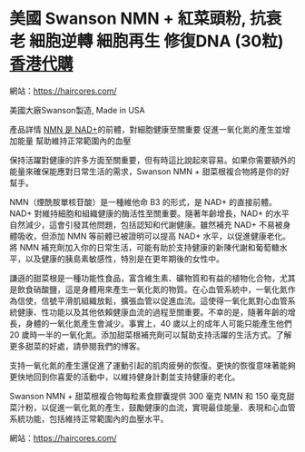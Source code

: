 # 美國 Swanson NMN + 紅菜頭粉, 抗衰老 細胞逆轉 細胞再生 修復DNA (30粒) [香港代購](https://haircores.com/)

網站：https://haircores.com/

美國大廠Swanson製造, Made in USA

產品詳情
[NMN 是 NAD+](https://haircores.com/product/%e7%be%8e%e5%9c%8b-swanson-nmn-%e7%b4%85%e8%8f%9c%e9%a0%ad%e7%b2%89-%e6%8a%97%e8%a1%b0%e8%80%81-%e7%b4%b0%e8%83%9e%e9%80%86%e8%bd%89-%e7%b4%b0%e8%83%9e%e5%86%8d%e7%94%9f-%e4%bf%ae%e5%be%a9dna-30/)的前體，對細胞健康至關重要
促進一氧化氮的產生並增加能量
幫助維持正常範圍內的血壓

保持活躍對健康的許多方面至關重要，但有時這比說起來容易。如果你需要額外的能量來確保能應對日常生活的需求，Swanson NMN + 甜菜根複合物將是你的好幫手。

NMN（煙酰胺單核苷酸）是一種維他命 B3 的形式，是 NAD+ 的直接前體。NAD+ 對維持細胞和組織健康的酶活性至關重要。隨著年齡增長，NAD+ 的水平自然減少，這會引發其他問題，包括認知和代謝健康。雖然補充 NAD+ 不易被身體吸收，但添加 NMN 等前體已被證明可以提高 NAD+ 水平，以促進健康老化。將 NMN 補充劑加入你的日常生活，可能有助於支持健康的新陳代謝和葡萄糖水平，以及健康的胰島素敏感性，特別是在更年期後的女性中。

謙遜的甜菜根是一種功能性食品，富含維生素、礦物質和有益的植物化合物，尤其是飲食硝酸鹽，這是身體用來產生一氧化氮的物質。在心血管系統中，一氧化氮作為信使，信號平滑肌組織放鬆，擴張血管以促進血流。這使得一氧化氮對心血管系統健康、性功能以及其他依賴健康血流的過程至關重要。不幸的是，隨著年齡的增長，身體的一氧化氮產生會減少。事實上，40 歲以上的成年人可能只能產生他們 20 歲時一半的一氧化氮。添加甜菜根補充劑可以幫助支持活躍的生活方式。了解更多甜菜的好處，請參閱我們的博客。

支持一氧化氮的產生還促進了運動引起的肌肉疲勞的恢復。更快的恢復意味著能夠更快地回到你喜愛的活動中，以維持健身計劃並支持健康的老化。

Swanson NMN + 甜菜根複合物每粒素食膠囊提供 300 毫克 NMN 和 150 毫克甜菜汁粉，以促進一氧化氮的產生，鼓勵健康的血流，實現最佳能量、表現和心血管系統功能，包括維持正常範圍內的血壓水平。

網站：https://haircores.com/
